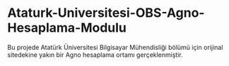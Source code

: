# Ataturk-Universitesi-OBS-Agno-Hesaplama-Modulu
Bu projede Atatürk Üniversitesi Bilgisayar Mühendisliği  bölümü için orijinal sitedekine yakın bir Agno hesaplama ortamı gerçeklenmiştir.
